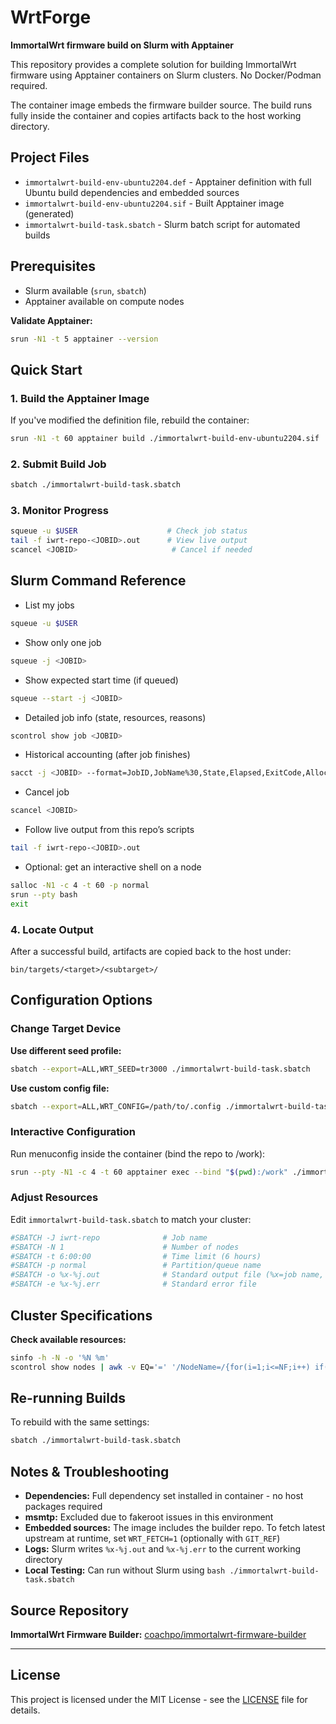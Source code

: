 # WrtForge

**ImmortalWrt firmware build on Slurm with Apptainer**

This repository provides a complete solution for building ImmortalWrt firmware using Apptainer containers on Slurm clusters. No Docker/Podman required.

The container image embeds the firmware builder source. The build runs fully inside the container and copies artifacts back to the host working directory.

## Project Files

- `immortalwrt-build-env-ubuntu2204.def` - Apptainer definition with full Ubuntu build dependencies and embedded sources
- `immortalwrt-build-env-ubuntu2204.sif` - Built Apptainer image (generated)
- `immortalwrt-build-task.sbatch` - Slurm batch script for automated builds

## Prerequisites

- Slurm available (`srun`, `sbatch`)
- Apptainer available on compute nodes

**Validate Apptainer:**
```bash
srun -N1 -t 5 apptainer --version
```

## Quick Start

### 1. Build the Apptainer Image

If you've modified the definition file, rebuild the container:

```bash
srun -N1 -t 60 apptainer build ./immortalwrt-build-env-ubuntu2204.sif ./immortalwrt-build-env-ubuntu2204.def
```

### 2. Submit Build Job

```bash
sbatch ./immortalwrt-build-task.sbatch
```

### 3. Monitor Progress

```bash
squeue -u $USER                    # Check job status
tail -f iwrt-repo-<JOBID>.out      # View live output
scancel <JOBID>                     # Cancel if needed
```

## Slurm Command Reference

- List my jobs
```bash
squeue -u $USER
```

- Show only one job
```bash
squeue -j <JOBID>
```

- Show expected start time (if queued)
```bash
squeue --start -j <JOBID>
```

- Detailed job info (state, resources, reasons)
```bash
scontrol show job <JOBID>
```

- Historical accounting (after job finishes)
```bash
sacct -j <JOBID> --format=JobID,JobName%30,State,Elapsed,ExitCode,AllocCPUS,ReqMem,MaxRSS
```

- Cancel job
```bash
scancel <JOBID>
```

- Follow live output from this repo’s scripts
```bash
tail -f iwrt-repo-<JOBID>.out
```

- Optional: get an interactive shell on a node
```bash
salloc -N1 -c 4 -t 60 -p normal
srun --pty bash
exit
```

### 4. Locate Output

After a successful build, artifacts are copied back to the host under:

```
bin/targets/<target>/<subtarget>/
```

## Configuration Options

### Change Target Device

**Use different seed profile:**
```bash
sbatch --export=ALL,WRT_SEED=tr3000 ./immortalwrt-build-task.sbatch
```

**Use custom config file:**
```bash
sbatch --export=ALL,WRT_CONFIG=/path/to/.config ./immortalwrt-build-task.sbatch
```

### Interactive Configuration

Run menuconfig inside the container (bind the repo to /work):

```bash
srun --pty -N1 -c 4 -t 60 apptainer exec --bind "$(pwd):/work" ./immortalwrt-build-env-ubuntu2204.sif bash -lc 'cd /work/immortalwrt-firmware-builder/immortalwrt && make menuconfig'
```

### Adjust Resources

Edit `immortalwrt-build-task.sbatch` to match your cluster:

```bash
#SBATCH -J iwrt-repo              # Job name
#SBATCH -N 1                      # Number of nodes
#SBATCH -t 6:00:00                # Time limit (6 hours)
#SBATCH -p normal                 # Partition/queue name
#SBATCH -o %x-%j.out              # Standard output file (%x=job name, %j=job ID)
#SBATCH -e %x-%j.err              # Standard error file
```

## Cluster Specifications

**Check available resources:**
```bash
sinfo -h -N -o '%N %m'
scontrol show nodes | awk -v EQ='=' '/NodeName=/{for(i=1;i<=NF;i++) if($i ~ /^NodeName=/){split($i,a,EQ);n=a[2]}} /RealMemory=/{for(i=1;i<=NF;i++) if($i ~ /^RealMemory=/){split($i,a,EQ);m=a[2]; printf("%s %s MB (%.1f GiB)\n", n, m, m/1024)}}'
```

## Re-running Builds

To rebuild with the same settings:

```bash
sbatch ./immortalwrt-build-task.sbatch
```

## Notes & Troubleshooting

- **Dependencies:** Full dependency set installed in container - no host packages required
- **msmtp:** Excluded due to fakeroot issues in this environment
- **Embedded sources:** The image includes the builder repo. To fetch latest upstream at runtime, set `WRT_FETCH=1` (optionally with `GIT_REF`)
- **Logs:** Slurm writes `%x-%j.out` and `%x-%j.err` to the current working directory
- **Local Testing:** Can run without Slurm using `bash ./immortalwrt-build-task.sbatch`

## Source Repository

**ImmortalWrt Firmware Builder:** [coachpo/immortalwrt-firmware-builder](https://github.com/coachpo/immortalwrt-firmware-builder)

---

## License

This project is licensed under the MIT License - see the [LICENSE](LICENSE) file for details.
